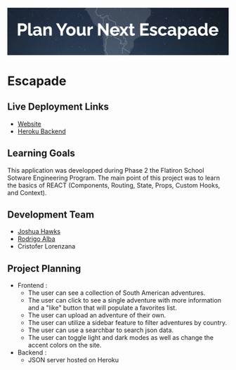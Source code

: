 ![escapade_banner](https://github.com/jdhawks2132/escapade/blob/main/Escapade.png)

# Escapade

## Live Deployment Links
- [Website](https://jdhawks2132.github.io/escapade/)
- [Heroku Backend](https://escape-backend-api.herokuapp.com/countries)


## Learning Goals

This application was developped during Phase 2 the Flatiron School Sotware Engineering Program. The main point of this project was to learn the basics of REACT (Components, Routing, State, Props, Custom Hooks, and Context). 

## Development Team
- [Joshua Hawks](http://www.linkedin.com/in/joshuahawks1)
- [Rodrigo Alba](http://www.linkedin.com/in/rodrigoqalba)
- Cristofer Lorenzana

## Project Planning

- Frontend :
  - The user can see a collection of South American adventures. 
  - The user can click to see a single adventure with more information and a "like" button that will populate a favorites list.
  - The user can upload an adventure of their own.
  - The user can utilize a sidebar feature to filter adventures by country.
  - The user can use a searchbar to search json data. 
  - The user can toggle light and dark modes as well as change the accent colors on the site.
- Backend :
  - JSON server hosted on Heroku
